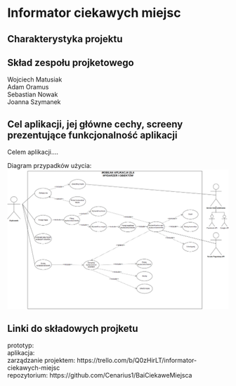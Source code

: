 <h1>Informator ciekawych miejsc</h1>


<h2>Charakterystyka projektu</h2>


<h2>Skład zespołu projketowego</h2>

Wojciech Matusiak <br>
Adam Oramus <br> 
Sebastian Nowak <br>
Joanna Szymanek 

<h2>Cel aplikacji, jej główne cechy, screeny prezentujące funkcjonalność aplikacji</h2>
Celem aplikacji....

Diagram przypadków użycia:
<img src="uml.png" alt="Diagram przypadków użycia">

<h2>Linki do składowych projketu</h2>
prototyp:  <br>
aplikacja:  <br>
zarządzanie projektem: https://trello.com/b/Q0zHirLT/informator-ciekawych-miejsc  <br>
repozytorium: https://github.com/Cenarius1/BaiCiekaweMiejsca  <br>
